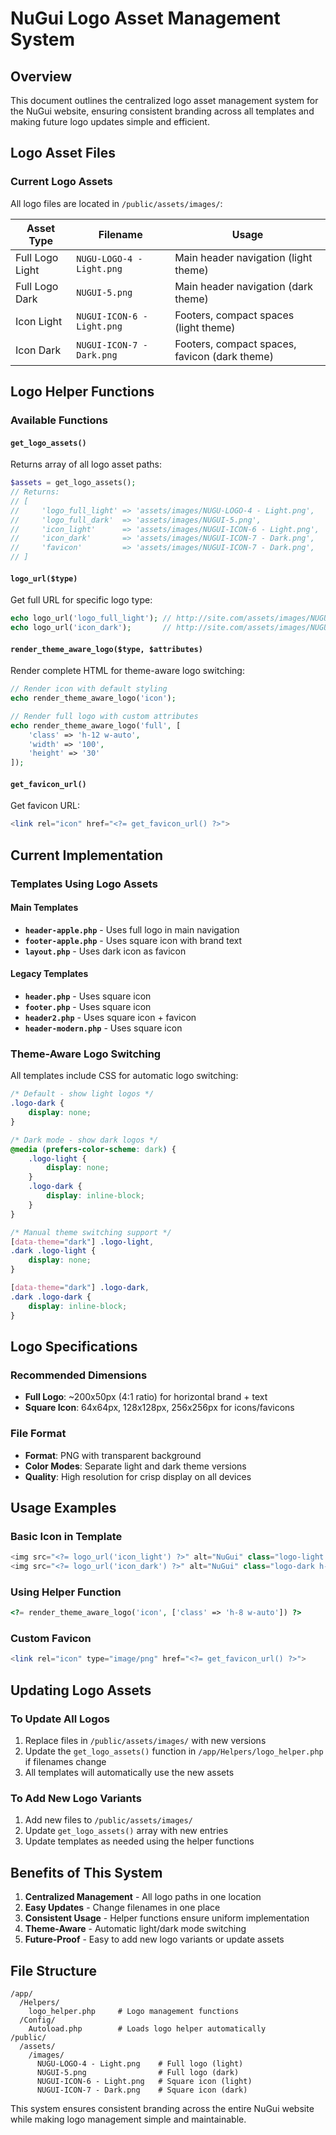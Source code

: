 # NuGui Logo Asset Management System

## Overview
This document outlines the centralized logo asset management system for the NuGui website, ensuring consistent branding across all templates and making future logo updates simple and efficient.

## Logo Asset Files

### Current Logo Assets
All logo files are located in `/public/assets/images/`:

| Asset Type | Filename | Usage |
|------------|----------|-------|
| Full Logo Light | `NUGU-LOGO-4 - Light.png` | Main header navigation (light theme) |
| Full Logo Dark | `NUGUI-5.png` | Main header navigation (dark theme) |
| Icon Light | `NUGUI-ICON-6 - Light.png` | Footers, compact spaces (light theme) |
| Icon Dark | `NUGUI-ICON-7 - Dark.png` | Footers, compact spaces, favicon (dark theme) |

## Logo Helper Functions

### Available Functions

#### `get_logo_assets()`
Returns array of all logo asset paths:
```php
$assets = get_logo_assets();
// Returns:
// [
//     'logo_full_light' => 'assets/images/NUGU-LOGO-4 - Light.png',
//     'logo_full_dark'  => 'assets/images/NUGUI-5.png',
//     'icon_light'      => 'assets/images/NUGUI-ICON-6 - Light.png',
//     'icon_dark'       => 'assets/images/NUGUI-ICON-7 - Dark.png',
//     'favicon'         => 'assets/images/NUGUI-ICON-7 - Dark.png',
// ]
```

#### `logo_url($type)`
Get full URL for specific logo type:
```php
echo logo_url('logo_full_light'); // http://site.com/assets/images/NUGU-LOGO-4 - Light.png
echo logo_url('icon_dark');       // http://site.com/assets/images/NUGUI-ICON-7 - Dark.png
```

#### `render_theme_aware_logo($type, $attributes)`
Render complete HTML for theme-aware logo switching:
```php
// Render icon with default styling
echo render_theme_aware_logo('icon');

// Render full logo with custom attributes
echo render_theme_aware_logo('full', [
    'class' => 'h-12 w-auto',
    'width' => '100',
    'height' => '30'
]);
```

#### `get_favicon_url()`
Get favicon URL:
```php
<link rel="icon" href="<?= get_favicon_url() ?>">
```

## Current Implementation

### Templates Using Logo Assets

#### Main Templates
- **`header-apple.php`** - Uses full logo in main navigation
- **`footer-apple.php`** - Uses square icon with brand text
- **`layout.php`** - Uses dark icon as favicon

#### Legacy Templates  
- **`header.php`** - Uses square icon
- **`footer.php`** - Uses square icon
- **`header2.php`** - Uses square icon + favicon
- **`header-modern.php`** - Uses square icon

### Theme-Aware Logo Switching

All templates include CSS for automatic logo switching:

```css
/* Default - show light logos */
.logo-dark {
    display: none;
}

/* Dark mode - show dark logos */
@media (prefers-color-scheme: dark) {
    .logo-light {
        display: none;
    }
    .logo-dark {
        display: inline-block;
    }
}

/* Manual theme switching support */
[data-theme="dark"] .logo-light,
.dark .logo-light {
    display: none;
}

[data-theme="dark"] .logo-dark,
.dark .logo-dark {
    display: inline-block;
}
```

## Logo Specifications

### Recommended Dimensions
- **Full Logo**: ~200x50px (4:1 ratio) for horizontal brand + text
- **Square Icon**: 64x64px, 128x128px, 256x256px for icons/favicons

### File Format
- **Format**: PNG with transparent background
- **Color Modes**: Separate light and dark theme versions
- **Quality**: High resolution for crisp display on all devices

## Usage Examples

### Basic Icon in Template
```php
<img src="<?= logo_url('icon_light') ?>" alt="NuGui" class="logo-light h-8">
<img src="<?= logo_url('icon_dark') ?>" alt="NuGui" class="logo-dark h-8">
```

### Using Helper Function
```php
<?= render_theme_aware_logo('icon', ['class' => 'h-8 w-auto']) ?>
```

### Custom Favicon
```php
<link rel="icon" type="image/png" href="<?= get_favicon_url() ?>">
```

## Updating Logo Assets

### To Update All Logos
1. Replace files in `/public/assets/images/` with new versions
2. Update the `get_logo_assets()` function in `/app/Helpers/logo_helper.php` if filenames change
3. All templates will automatically use the new assets

### To Add New Logo Variants
1. Add new files to `/public/assets/images/`
2. Update `get_logo_assets()` array with new entries
3. Update templates as needed using the helper functions

## Benefits of This System

1. **Centralized Management** - All logo paths in one location
2. **Easy Updates** - Change filenames in one place
3. **Consistent Usage** - Helper functions ensure uniform implementation
4. **Theme-Aware** - Automatic light/dark mode switching
5. **Future-Proof** - Easy to add new logo variants or update assets

## File Structure
```
/app/
  /Helpers/
    logo_helper.php     # Logo management functions
  /Config/
    Autoload.php        # Loads logo helper automatically
/public/
  /assets/
    /images/
      NUGU-LOGO-4 - Light.png    # Full logo (light)
      NUGUI-5.png                # Full logo (dark)  
      NUGUI-ICON-6 - Light.png   # Square icon (light)
      NUGUI-ICON-7 - Dark.png    # Square icon (dark)
```

This system ensures consistent branding across the entire NuGui website while making logo management simple and maintainable.

